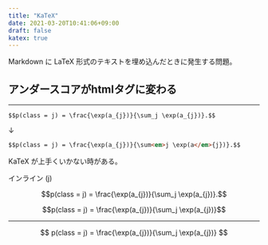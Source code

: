 ```yaml
---
title: "KaTeX"
date: 2021-03-20T10:41:06+09:00
draft: false
katex: true
---
```


Markdown に LaTeX 形式のテキストを埋め込んだときに発生する問題。


## アンダースコアがhtmlタグに変わる
---

```
$$p(class = j) = \frac{\exp(a_{j})}{\sum_j \exp(a_{j})}.$$
```
↓
```html
$$p(class = j) = \frac{\exp(a_{j})}{\sum<em>j \exp(a</em>{j})}.$$
```
KaTeX が上手くいかない時がある。

インライン \(j\)

$$p(class = j) = \frac{\exp(a_{j})}{\sum_j \exp(a_{j})}.$$


$$p(class = j) = \frac{\exp(a_{j})}{\sum_j \exp(a_{j})}$$


---

$$
p(class = j) = \frac{\exp(a_{j})}{\sum_j \exp(a_{j})}
$$

